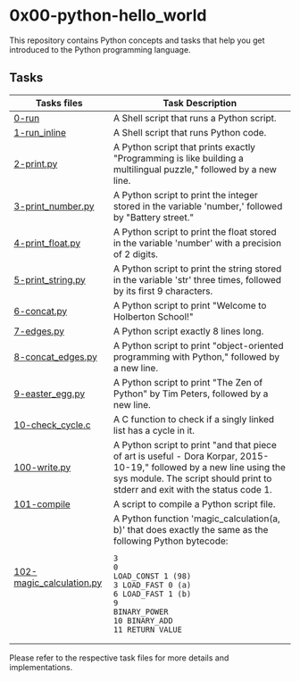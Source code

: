 # 0x00-python-hello_world

This repository contains Python concepts and tasks that help you get introduced to the Python programming language.

## Tasks

| Tasks files | Task Description |
|-------------|------------------|
| [0-run](https://github.com/AliMoussa-00/alx-higher_level_programming/blob/master/0x00-python-hello_world/0-run)       | A Shell script that runs a Python script. |
| [1-run_inline](https://github.com/AliMoussa-00/alx-higher_level_programming/blob/master/0x00-python-hello_world/1-run_inline) | A Shell script that runs Python code. |
| [2-print.py](https://github.com/AliMoussa-00/alx-higher_level_programming/blob/master/0x00-python-hello_world/2-print.py)  | A Python script that prints exactly "Programming is like building a multilingual puzzle," followed by a new line. |
| [3-print_number.py](https://github.com/AliMoussa-00/alx-higher_level_programming/blob/master/0x00-python-hello_world/3-print_number.py) | A Python script to print the integer stored in the variable 'number,' followed by "Battery street." |
| [4-print_float.py](https://github.com/AliMoussa-00/alx-higher_level_programming/blob/master/0x00-python-hello_world/4-print_float.py) | A Python script to print the float stored in the variable 'number' with a precision of 2 digits. |
| [5-print_string.py](https://github.com/AliMoussa-00/alx-higher_level_programming/blob/master/0x00-python-hello_world/5-print_string.py) | A Python script to print the string stored in the variable 'str' three times, followed by its first 9 characters. |
| [6-concat.py](https://github.com/AliMoussa-00/alx-higher_level_programming/blob/master/0x00-python-hello_world/6-concat.py) | A Python script to print "Welcome to Holberton School!" |
| [7-edges.py](https://github.com/AliMoussa-00/alx-higher_level_programming/blob/master/0x00-python-hello_world/7-edges.py) | A Python script exactly 8 lines long. |
| [8-concat_edges.py](https://github.com/AliMoussa-00/alx-higher_level_programming/blob/master/0x00-python-hello_world/8-concat_edges.py) | A Python script to print "object-oriented programming with Python," followed by a new line. |
| [9-easter_egg.py](https://github.com/AliMoussa-00/alx-higher_level_programming/blob/master/0x00-python-hello_world/9-easter_egg.py) | A Python script to print "The Zen of Python" by Tim Peters, followed by a new line. |
| [10-check_cycle.c](https://github.com/AliMoussa-00/alx-higher_level_programming/blob/master/0x00-python-hello_world/10-check_cycle.c) | A C function to check if a singly linked list has a cycle in it. |
| [100-write.py](https://github.com/AliMoussa-00/alx-higher_level_programming/blob/master/0x00-python-hello_world/100-write.py) | A Python script to print "and that piece of art is useful - Dora Korpar, 2015-10-19," followed by a new line using the sys module. The script should print to stderr and exit with the status code 1. |
| [101-compile](https://github.com/AliMoussa-00/alx-higher_level_programming/blob/master/0x00-python-hello_world/101-compile) | A script to compile a Python script file. |
| [102-magic_calculation.py](https://github.com/AliMoussa-00/alx-higher_level_programming/blob/master/0x00-python-hello_world/102-magic_calculation.py) | A Python function 'magic_calculation(a, b)' that does exactly the same as the following Python bytecode:<br><pre><code class="python">3           0<br>LOAD_CONST               1 (98)<br>3 LOAD_FAST                0 (a)<br>6 LOAD_FAST                1 (b)<br>9 BINARY_POWER<br>10 BINARY_ADD<br>11 RETURN_VALUE<br></code></pre> |

Please refer to the respective task files for more details and implementations.

